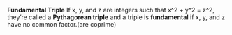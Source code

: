 **Fundamental Triple**
If x, y, and z are integers such that x^2 + y^2 = z^2, they’re called a **Pythagorean triple** and a triple is **fundamental** if x, y, and z have no common factor.(are coprime)
